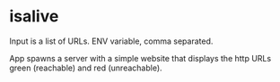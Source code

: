 # isalive

Input is a list of URLs.
ENV variable, comma separated.

App spawns a server with a simple website that displays the http URLs green (reachable) and red (unreachable).
